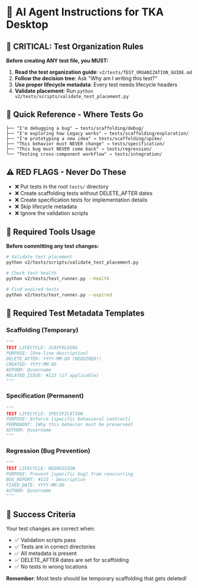 # 🤖 AI Agent Instructions for TKA Desktop

## 🚨 CRITICAL: Test Organization Rules

**Before creating ANY test file, you MUST:**

1. **Read the test organization guide**: `v2/tests/TEST_ORGANIZATION_GUIDE.md`
2. **Follow the decision tree**: Ask "Why am I writing this test?"
3. **Use proper lifecycle metadata**: Every test needs lifecycle headers
4. **Validate placement**: Run `python v2/tests/scripts/validate_test_placement.py`

## 📁 Quick Reference - Where Tests Go

```
├── "I'm debugging a bug" → tests/scaffolding/debug/
├── "I'm exploring how Legacy works" → tests/scaffolding/exploration/
├── "I'm prototyping a new idea" → tests/scaffolding/spike/
├── "This behavior must NEVER change" → tests/specification/
├── "This bug must NEVER come back" → tests/regression/
└── "Testing cross-component workflow" → tests/integration/
```

## ⚠️ RED FLAGS - Never Do These

- ❌ Put tests in the root `tests/` directory
- ❌ Create scaffolding tests without DELETE_AFTER dates
- ❌ Create specification tests for implementation details
- ❌ Skip lifecycle metadata
- ❌ Ignore the validation scripts

## 🔧 Required Tools Usage

**Before committing any test changes:**

```bash
# Validate test placement
python v2/tests/scripts/validate_test_placement.py

# Check test health
python v2/tests/test_runner.py --health

# Find expired tests
python v2/tests/test_runner.py --expired
```

## 📝 Required Test Metadata Templates

### Scaffolding (Temporary)

```python
"""
TEST LIFECYCLE: SCAFFOLDING
PURPOSE: [One-line description]
DELETE_AFTER: YYYY-MM-DD (REQUIRED!)
CREATED: YYYY-MM-DD
AUTHOR: @username
RELATED_ISSUE: #123 (if applicable)
"""
```

### Specification (Permanent)

```python
"""
TEST LIFECYCLE: SPECIFICATION
PURPOSE: Enforce [specific behavioral contract]
PERMANENT: [Why this behavior must be preserved]
AUTHOR: @username
"""
```

### Regression (Bug Prevention)

```python
"""
TEST LIFECYCLE: REGRESSION
PURPOSE: Prevent [specific bug] from reoccurring
BUG_REPORT: #123 - Description
FIXED_DATE: YYYY-MM-DD
AUTHOR: @username
"""
```

## 🎯 Success Criteria

Your test changes are correct when:

- ✅ Validation scripts pass
- ✅ Tests are in correct directories
- ✅ All metadata is present
- ✅ DELETE_AFTER dates are set for scaffolding
- ✅ No tests in wrong locations

**Remember**: Most tests should be temporary scaffolding that gets deleted!
